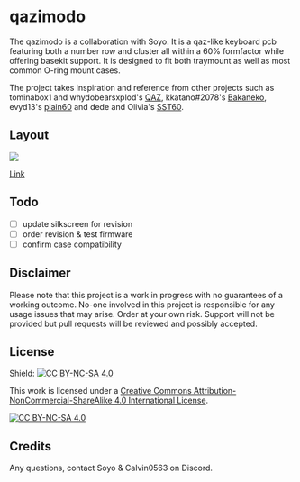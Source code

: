 # qazimodo

The qazimodo is a collaboration with Soyo. It is a qaz-like keyboard pcb featuring both a number row and cluster all within a 60% formfactor while offering basekit support. It is designed to fit both traymount as well as most common O-ring mount cases.

The project takes inspiration and reference from other projects such as tominabox1 and whydobearsxplod's [QAZ](https://www.cbkbd.com/product/qaz), kkatano#2078's [Bakaneko](https://github.com/kkatano/bakeneko-60), evyd13's [plain60](https://github.com/evyd13/plain60-flex-edition) and dede and Olivia's [SST60](https://github.com/dededecline/SST60).

## Layout

![](https://github.com/calvin-mcd/qazimodo/blob/main/Images/KLE.png)

[Link](http://www.keyboard-layout-editor.com/\#/gists/fcfe4194cc3239e0c420215ebe271a12)
  
## Todo
- [ ] update silkscreen for revision
- [ ] order revision & test firmware
- [ ] confirm case compatibility

## Disclaimer

Please note that this project is a work in progress with no guarantees of a working outcome. No-one involved in this project is responsible for any usage issues that may arise. Order at your own risk. Support will not be provided but pull requests will be reviewed and possibly accepted.

## License

Shield: [![CC BY-NC-SA 4.0][cc-by-nc-sa-shield]][cc-by-nc-sa]

This work is licensed under a
[Creative Commons Attribution-NonCommercial-ShareAlike 4.0 International License][cc-by-nc-sa].

[![CC BY-NC-SA 4.0][cc-by-nc-sa-image]][cc-by-nc-sa]

[cc-by-nc-sa]: http://creativecommons.org/licenses/by-nc-sa/4.0/
[cc-by-nc-sa-image]: https://licensebuttons.net/l/by-nc-sa/4.0/88x31.png
[cc-by-nc-sa-shield]: https://img.shields.io/badge/License-CC%20BY--NC--SA%204.0-lightgrey.svg
  
## Credits

Any questions, contact Soyo & Calvin0563 on Discord.
